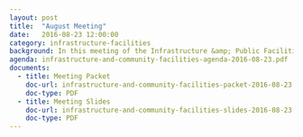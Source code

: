 ```yaml
---
layout: post
title:  "August Meeting"
date:   2016-08-23 12:00:00
category: infrastructure-facilities
background: In this meeting of the Infrastructure &amp; Public Facilities sub-committee we reviewed local transportation needs, discussed the bike/pedestrian plan, and reviewed transportation maps.
agenda: infrastructure-and-community-facilities-agenda-2016-08-23.pdf
documents:
  - title: Meeting Packet
    doc-url: infrastructure-and-community-facilities-packet-2016-08-23.pdf
    doc-type: PDF
  - title: Meeting Slides
    doc-url: infrastructure-and-community-facilities-slides-2016-08-23.pdf
    doc-type: PDF
---
```

